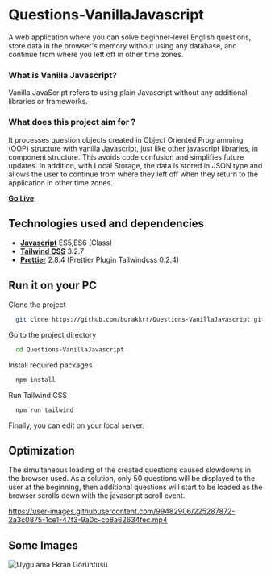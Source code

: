
# Questions-VanillaJavascript

A web application where you can solve beginner-level English questions, store data in the browser's memory without using any database, and continue from where you left off in other time zones.

### What is Vanilla Javascript?
Vanilla JavaScript refers to using plain Javascript without any additional libraries or frameworks.

### What does this project aim for ?
It processes question objects created in Object Oriented Programming (OOP) structure with vanilla Javascript, just like other javascript libraries, in component structure. This avoids code confusion and simplifies future updates.
In addition, with Local Storage, the data is stored in JSON type and allows the user to continue from where they left off when they return to the application in other time zones.

[**Go Live**](https://burakkrt.github.io/Questions-VanillaJavascript/)
## Technologies used and dependencies

- [**Javascript**](https://www.javascript.com) ES5,ES6 (Class)
- [**Tailwind CSS**](https://tailwindcss.com) 3.2.7
- [**Prettier**](https://prettier.io) 2.8.4 (Prettier Plugin Tailwindcss 0.2.4)



## Run it on your PC

Clone the project

```bash
  git clone https://github.com/burakkrt/Questions-VanillaJavascript.git
```

Go to the project directory

```bash
  cd Questions-VanillaJavascript
```

Install required packages

```bash
  npm install
```

Run Tailwind CSS

```bash
  npm run tailwind
```

Finally, you can edit on your local server.

## Optimization

The simultaneous loading of the created questions caused slowdowns in the browser used. As a solution, only 50 questions will be displayed to the user at the beginning, then additional questions will start to be loaded as the browser scrolls down with the javascript scroll event.

https://user-images.githubusercontent.com/99482906/225287872-2a3c0875-1ce1-47f3-9a0c-cb8a62634fec.mp4


## Some Images

![Uygulama Ekran Görüntüsü](https://via.placeholder.com/468x300?text=App+Screenshot+Here)
